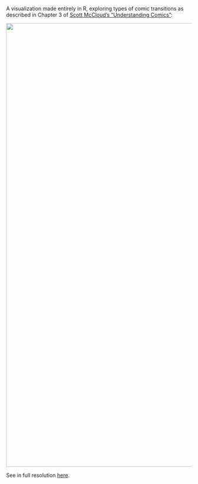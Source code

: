 
A visualization made entirely in R, exploring types of comic transitions
as described in Chapter 3 of [Scott McCloud’s “Understanding
Comics”](http://www.scottmccloud.com/2-print/1-uc/):

<img src="comic_small.png" width="1200" />

See in full resolution
[here](https://github.com/sharlagelfand/understanding-comics/blob/main/comic.png).
